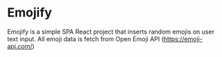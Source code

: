 # Emojify

Emojify is a simple SPA React project that inserts random emojis on user text input. 
All emoji data is fetch from Open Emoji API (https://emoji-api.com/)


